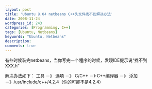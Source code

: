 ```yaml
---
layout: post
title: 'Ubuntu 8.04 netbeans C++头文件找不到解决办法'
date: 2008-11-24
wordpress_id: 243
categories: [Programming, C++]
tags: [Ubuntu, Netbeans]
keywords: "Ubuntu, Netbeans"
description: 
comments: true
---
```


有些时候装完netbeans，当你写完一个程序的时候，发现IDE提示说“找不到XXX.h”

解决办法如下：
工具 －》 选项 －》 C/C++ －》 C++编译器  －》 添加 －》/usr/include/c++/4.2.4（你的可能不是4.2.4）